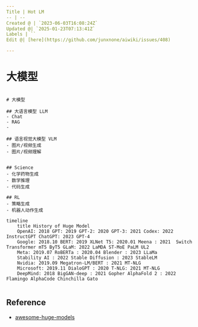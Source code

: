 ```yaml
---
Title | Hot LM
-- | --
Created @ | `2023-06-03T16:08:24Z`
Updated @| `2025-01-23T07:13:41Z`
Labels | ``
Edit @| [here](https://github.com/junxnone/aiwiki/issues/408)

---
```

# 大模型

```markmap

# 大模型

## 大语言模型 LLM
- Chat
- RAG
- 

## 语言视觉大模型 VLM 
- 图片/视频生成
- 图片/视频理解


## Science
- 化学药物生成
- 数学推理
- 代码生成

## RL
- 策略生成
- 机器人动作生成

```

```mermaid
timeline
    title History of Huge Model
    OpenAI: 2018 GPT: 2019 GPT-2: 2020 GPT-3: 2021 Codex: 2022 InstructGPT ChatGPT: 2023 GPT-4
    Google: 2018.10 BERT: 2019 XLNet T5: 2020.01 Meena : 2021  Switch Transformer mT5 ByT5 GLaM: 2022 LaMDA ST-MoE PaLM UL2    
    Meta: 2019.07 RoBERTa : 2020.04 Blender : 2023 LLaMa
    Stability AI : 2022 Stable Diffusion : 2023 StableLM
    Nvidia: 2019.09 Megatron-LM/BERT : 2021 MT-NLG
    Microsoft: 2019.11 DialoGPT : 2020 T-NLG: 2021 MT-NLG
    DeepMind: 2018 BigGAN-deep : 2021 Gopher AlphaFold 2 : 2022 Flamingo AlphaCode Chinchilla Gato


```


## Reference
- [awesome-huge-models](https://github.com/zhengzangw/awesome-huge-models)
